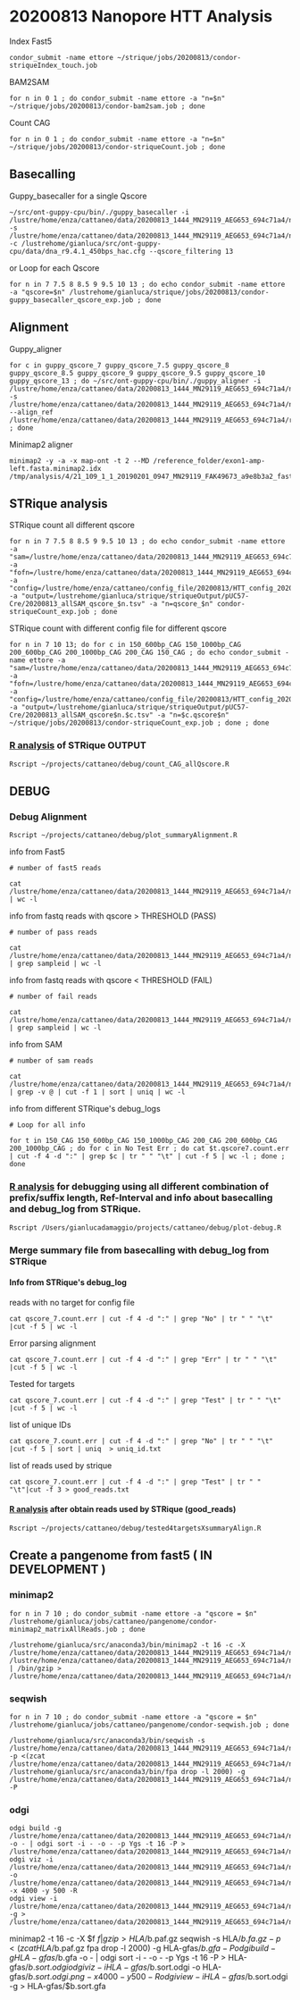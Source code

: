 # 20200813 Nanopore HTT Analysis

Index Fast5
```
condor_submit -name ettore ~/strique/jobs/20200813/condor-striqueIndex_touch.job
```
BAM2SAM
```
for n in 0 1 ; do condor_submit -name ettore -a "n=$n" ~/strique/jobs/20200813/condor-bam2sam.job ; done
```

Count CAG
```
for n in 0 1 ; do condor_submit -name ettore -a "n=$n" ~/strique/jobs/20200813/condor-striqueCount.job ; done
```

## Basecalling

Guppy_basecaller for a single Qscore
```
~/src/ont-guppy-cpu/bin/./guppy_basecaller -i /lustre/home/enza/cattaneo/data/20200813_1444_MN29119_AEG653_694c71a4/new_basecalling/all_fast5/ -s /lustre/home/enza/cattaneo/data/20200813_1444_MN29119_AEG653_694c71a4/new_basecalling/guppy_qscore_13/ -c /lustrehome/gianluca/src/ont-guppy-cpu/data/dna_r9.4.1_450bps_hac.cfg --qscore_filtering 13
```
or Loop for each Qscore
```
for n in 7 7.5 8 8.5 9 9.5 10 13 ; do echo condor_submit -name ettore -a "qscore=$n" /lustrehome/gianluca/strique/jobs/20200813/condor-guppy_basecaller_qscore_exp.job ; done
```
## Alignment

Guppy_aligner
```
for c in guppy_qscore_7 guppy_qscore_7.5 guppy_qscore_8 guppy_qscore_8.5 guppy_qscore_9 guppy_qscore_9.5 guppy_qscore_10 guppy_qscore_13 ; do ~/src/ont-guppy-cpu/bin/./guppy_aligner -i /lustre/home/enza/cattaneo/data/20200813_1444_MN29119_AEG653_694c71a4/new_basecalling/$c/pass/ -s /lustre/home/enza/cattaneo/data/20200813_1444_MN29119_AEG653_694c71a4/new_basecalling/$c/alignment/ --align_ref /lustre/home/enza/cattaneo/data/20200813_1444_MN29119_AEG653_694c71a4/reference/pUC57_Cre_Lox_50Q.fasta ; done
```

Minimap2 aligner
```
minimap2 -y -a -x map-ont -t 2 --MD /reference_folder/exon1-amp-left.fasta.minimap2.idx /tmp/analysis/4/21_109_1_1_20190201_0947_MN29119_FAK49673_a9e8b3a2_fastq_fastq_runid_361d77ef4849a8b084ddc941d7c81aec28e5c109_10.fastq
```

## STRique analysis

STRique count all different qscore
```
for n in 7 7.5 8 8.5 9 9.5 10 13 ; do echo condor_submit -name ettore -a "sam=/lustre/home/enza/cattaneo/data/20200813_1444_MN29119_AEG653_694c71a4/new_basecalling/guppy_qscore_$n/alignment/all_fastq.sam" -a "fofn=/lustre/home/enza/cattaneo/data/20200813_1444_MN29119_AEG653_694c71a4/new_basecalling/all_fast5/reads.fofn" -a "config=/lustre/home/enza/cattaneo/config_file/20200813/HTT_config_20200813_pUC57_Cre_150_CAG.tsv" -a "output=/lustrehome/gianluca/strique/striqueOutput/pUC57-Cre/20200813_allSAM_qscore_$n.tsv" -a "n=qscore_$n" condor-striqueCount_exp.job ; done
```
STRique count with different config file for different qscore
```
for n in 7 10 13; do for c in 150_600bp_CAG 150_1000bp_CAG 200_600bp_CAG 200_1000bp_CAG 200_CAG 150_CAG ; do echo condor_submit -name ettore -a "sam=/lustre/home/enza/cattaneo/data/20200813_1444_MN29119_AEG653_694c71a4/new_basecalling/guppy_qscore_$n/alignment/all_fastq.sam" -a "fofn=/lustre/home/enza/cattaneo/data/20200813_1444_MN29119_AEG653_694c71a4/new_basecalling/all_fast5/reads.fofn" -a "config=/lustre/home/enza/cattaneo/config_file/20200813/HTT_config_20200813_pUC57_Cre_$c.tsv" -a "output=/lustrehome/gianluca/strique/striqueOutput/pUC57-Cre/20200813_allSAM_qscore$n.$c.tsv" -a "n=$c.qscore$n" ~/strique/jobs/20200813/condor-striqueCount_exp.job ; done ; done
```
### [R analysis]() of STRique OUTPUT

```
Rscript ~/projects/cattaneo/debug/count_CAG_allQscore.R
```

## DEBUG

### Debug Alignment

```
Rscript ~/projects/cattaneo/debug/plot_summaryAlignment.R
```

info from Fast5
```
# number of fast5 reads

cat /lustre/home/enza/cattaneo/data/20200813_1444_MN29119_AEG653_694c71a4/new_basecalling/all_fast5/reads.fofn | wc -l
```
info from fastq reads with qscore > THRESHOLD (PASS)
```
# number of pass reads

cat /lustre/home/enza/cattaneo/data/20200813_1444_MN29119_AEG653_694c71a4/new_basecalling/guppy_qscore_7/pass/fastq_runid_ab4c51e370a39025bfacdeabffb0e2d16507f36b_* | grep sampleid | wc -l
```
info from fastq reads with qscore < THRESHOLD (FAIL)

```
# number of fail reads

cat /lustre/home/enza/cattaneo/data/20200813_1444_MN29119_AEG653_694c71a4/new_basecalling/guppy_qscore_7/fail/fastq_runid_ab4c51e370a39025bfacdeabffb0e2d16507f36b_* | grep sampleid | wc -l
```
info from SAM
```
# number of sam reads

cat /lustre/home/enza/cattaneo/data/20200813_1444_MN29119_AEG653_694c71a4/new_basecalling/guppy_qscore_7/alignment/fastq_runid_ab4c51e370a39025bfacdeabffb0e2d16507f36b_* | grep -v @ | cut -f 1 | sort | uniq | wc -l
```
info from different STRique's debug_logs 
```
# Loop for all info

for t in 150_CAG 150_600bp_CAG 150_1000bp_CAG 200_CAG 200_600bp_CAG 200_1000bp_CAG ; do for c in No Test Err ; do cat $t.qscore7.count.err  | cut -f 4 -d ":" | grep $c | tr " " "\t" | cut -f 5 | wc -l ; done ; done
```
### [R analysis]() for debugging using all different combination of prefix/suffix length, Ref-Interval and info about basecalling and debug_log from STRique.

```
Rscript /Users/gianlucadamaggio/projects/cattaneo/debug/plot-debug.R
```

### Merge summary file from basecalling with debug_log from STRique

#### Info from STRique's debug_log  

reads with no target for config file
```
cat qscore_7.count.err | cut -f 4 -d ":" | grep "No" | tr " " "\t" |cut -f 5 | wc -l
```
Error parsing alignment
```
cat qscore_7.count.err | cut -f 4 -d ":" | grep "Err" | tr " " "\t" |cut -f 5 | wc -l
```
Tested for targets
```
cat qscore_7.count.err | cut -f 4 -d ":" | grep "Test" | tr " " "\t" |cut -f 5 | wc -l
```
list of unique IDs
```
cat qscore_7.count.err | cut -f 4 -d ":" | grep "No" | tr " " "\t" |cut -f 5 | sort | uniq  > uniq_id.txt
```
list of reads used by strique
```
cat qscore_7.count.err | cut -f 4 -d ":" | grep "Test" | tr " " "\t"|cut -f 3 > good_reads.txt
```
#### [R analysis]() after obtain reads used by STRique (good_reads)
```
Rscript ~/projects/cattaneo/debug/tested4targetsXsummaryAlign.R
```



## Create a pangenome from fast5 ( IN DEVELOPMENT )

### minimap2
```
for n in 7 10 ; do condor_submit -name ettore -a "qscore = $n" /lustrehome/gianluca/jobs/cattaneo/pangenome/condor-minimap2_matrixAllReads.job ; done
```
```
/lustrehome/gianluca/src/anaconda3/bin/minimap2 -t 16 -c -X /lustre/home/enza/cattaneo/data/20200813_1444_MN29119_AEG653_694c71a4/new_basecalling/guppy_qscore_$1/pass/all_reads.fastq /lustre/home/enza/cattaneo/data/20200813_1444_MN29119_AEG653_694c71a4/new_basecalling/guppy_qscore_$1/pass/all_reads.fastq | /bin/gzip > /lustre/home/enza/cattaneo/data/20200813_1444_MN29119_AEG653_694c71a4/new_basecalling/guppy_qscore_$1/pass/qscore$1.paf.gz
```

### seqwish
```
for n in 7 10 ; do condor_submit -name ettore -a "qscore = $n" /lustrehome/gianluca/jobs/cattaneo/pangenome/condor-seqwish.job ; done
```
```
/lustrehome/gianluca/src/anaconda3/bin/seqwish -s /lustre/home/enza/cattaneo/data/20200813_1444_MN29119_AEG653_694c71a4/new_basecalling/guppy_qscore_7/pass/all_reads.fastq -p <(zcat /lustre/home/enza/cattaneo/data/20200813_1444_MN29119_AEG653_694c71a4/new_basecalling/guppy_qscore_7/pass/qscore7.paf.gz /lustrehome/gianluca/src/anaconda3/bin/fpa drop -l 2000) -g /lustre/home/enza/cattaneo/data/20200813_1444_MN29119_AEG653_694c71a4/new_basecalling/guppy_qscore_7/gfa/qscore7.gfa -P
```
### odgi
```
odgi build -g /lustre/home/enza/cattaneo/data/20200813_1444_MN29119_AEG653_694c71a4/new_basecalling/guppy_qscore_7/gfa/qscore7.gfa -o - | odgi sort -i - -o - -p Ygs -t 16 -P > /lustre/home/enza/cattaneo/data/20200813_1444_MN29119_AEG653_694c71a4/new_basecalling/guppy_qscore_7/gfa/qscore7.sort.odgi
odgi viz -i /lustre/home/enza/cattaneo/data/20200813_1444_MN29119_AEG653_694c71a4/new_basecalling/guppy_qscore_7/gfa/qscore7.sort.odgi -o /lustre/home/enza/cattaneo/data/20200813_1444_MN29119_AEG653_694c71a4/new_basecalling/guppy_qscore_7/gfa/qscore7.sort.odgi.png -x 4000 -y 500 -R
odgi view -i /lustre/home/enza/cattaneo/data/20200813_1444_MN29119_AEG653_694c71a4/new_basecalling/guppy_qscore_7/gfa/qscore7.sort.odgi -g > /lustre/home/enza/cattaneo/data/20200813_1444_MN29119_AEG653_694c71a4/new_basecalling/guppy_qscore_7/gfa/qscore7.sort.gfa
```


minimap2 -t 16 -c -X $f $f |gzip > HLA/$b.paf.gz
seqwish -s HLA/$b.fa.gz -p <(zcat HLA/$b.paf.gz fpa drop -l 2000) -g HLA-gfas/$b.gfa -P
odgi build -g HLA-gfas/$b.gfa -o - | odgi sort -i - -o - -p Ygs -t 16 -P > HLA-gfas/$b.sort.odgi
odgi viz -i HLA-gfas/$b.sort.odgi -o HLA-gfas/$b.sort.odgi.png -x 4000 -y 500 -R
odgi view -i HLA-gfas/$b.sort.odgi -g > HLA-gfas/$b.sort.gfa
